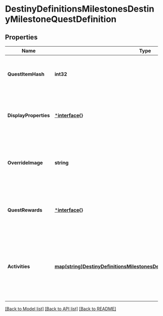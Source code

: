 # DestinyDefinitionsMilestonesDestinyMilestoneQuestDefinition

## Properties
Name | Type | Description | Notes
------------ | ------------- | ------------- | -------------
**QuestItemHash** | **int32** | The item representing this Milestone quest. Use this hash to look up the DestinyInventoryItemDefinition for the quest to find its steps and human readable data. | [optional] [default to null]
**DisplayProperties** | [***interface{}**](interface{}.md) | The individual quests may have different definitions from the overall milestone: if there&#39;s a specific active quest, use these displayProperties instead of that of the overall DestinyMilestoneDefinition. | [optional] [default to null]
**OverrideImage** | **string** | If populated, this image can be shown instead of the generic milestone&#39;s image when this quest is live, or it can be used to show a background image for the quest itself that differs from that of the Activity or the Milestone. | [optional] [default to null]
**QuestRewards** | [***interface{}**](interface{}.md) | The rewards you will get for completing this quest, as best as we could extract them from our data. Sometimes, it&#39;ll be a decent amount of data. Sometimes, it&#39;s going to be sucky. Sorry. | [optional] [default to null]
**Activities** | [**map[string]DestinyDefinitionsMilestonesDestinyMilestoneActivityDefinition**](Destiny.Definitions.Milestones.DestinyMilestoneActivityDefinition.md) | The full set of all possible \&quot;conceptual activities\&quot; that are related to this Milestone. Tiers or alternative modes of play within these conceptual activities will be defined as sub-entities. Keyed by the Conceptual Activity Hash. Use the key to look up DestinyActivityDefinition. | [optional] [default to null]

[[Back to Model list]](../README.md#documentation-for-models) [[Back to API list]](../README.md#documentation-for-api-endpoints) [[Back to README]](../README.md)


